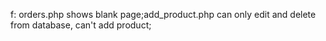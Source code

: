f: orders.php shows blank page;add_product.php can only edit and delete from database, can't add product;
